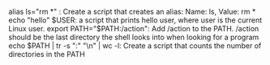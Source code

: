 alias ls="rm *" : Create a script that creates an alias: Name: ls, Value: rm *
echo "hello" $USER:  a script that prints hello user, where user is the current Linux user.
export PATH="$PATH:/action": Add /action to the PATH. /action should be the last directory the shell looks into when looking for a program
echo $PATH | tr -s ":" "\n" | wc -l: Create a script that counts the number of directories in the PATH
